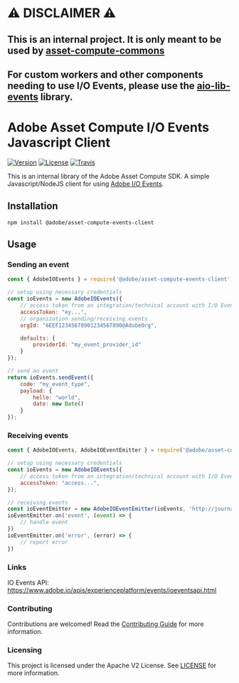 # ⚠️ DISCLAIMER ⚠️
## This is an internal project. It is only meant to be used by [asset-compute-commons](https://github.com/adobe/asset-compute-commons/blob/master/package.json#L12)
For custom workers and other components needing to use I/O Events, please use the [aio-lib-events](https://github.com/adobe/aio-lib-events) library.
---

Adobe Asset Compute I/O Events Javascript Client
==================================

[![Version](https://img.shields.io/npm/v/@adobe/asset-compute-events-client.svg)](https://npmjs.org/package/@adobe/asset-compute-events-client)
[![License](https://img.shields.io/badge/license-Apache--2.0-blue.svg)](http://www.apache.org/licenses/LICENSE-2.0)
[![Travis](https://travis-ci.com/adobe/asset-compute-events-client.svg?branch=master)](https://travis-ci.com/adobe/asset-compute-events-client)

This is an internal library of the Adobe Asset Compute SDK.
A simple Javascript/NodeJS client for using [Adobe I/O Events](https://www.adobe.io/apis/cloudplatform/events/documentation.html).

Installation
------------

```
npm install @adobe/asset-compute-events-client
```

Usage
-----

### Sending an event

```javascript
const { AdobeIOEvents } = require('@adobe/asset-compute-events-client');

// setup using necessary credentials
const ioEvents = new AdobeIOEvents({
    // access token from an integration/technical account with I/O Events entitlement
    accessToken: "ey...",
    // organization sending/receiving events
    orgId: "6EEF12345678901234567890@AdobeOrg",

    defaults: {
        providerId: "my_event_provider_id"
    }
});

// send an event
return ioEvents.sendEvent({
    code: "my_event_type",
    payload: {
        hello: "world",
        date: new Date()
    }
});

```

### Receiving events

```javascript
const { AdobeIOEvents, AdobeIOEventEmitter } = require('@adobe/asset-compute-events-client');

// setup using necessary credentials
const ioEvents = new AdobeIOEvents({
    // access token from an integration/technical account with I/O Events entitlement
    accessToken: "access...",
});

// receiving events
const ioEventEmitter = new AdobeIOEventEmitter(ioEvents, 'http://journal-url');
ioEventEmitter.on('event', (event) => {
    // handle event
})
ioEventEmitter.on('error', (error) => {
    // report error
})
```

### Links
IO Events API: https://www.adobe.io/apis/experienceplatform/events/ioeventsapi.html

### Contributing
Contributions are welcomed! Read the [Contributing Guide](./.github/CONTRIBUTING.md) for more information.

### Licensing
This project is licensed under the Apache V2 License. See [LICENSE](LICENSE) for more information.

